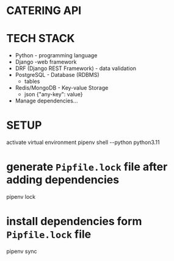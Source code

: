 # CATERING API

# TECH STACK

- Python - programming language
- Django -web framework
- DRF (Django REST Framework) - data validation
- PostgreSQL - Database (RDBMS)
  - tables
- Redis/MongoDB - Key-value Storage
  - json {"any-key": value}
- Manage dependencies...

# SETUP
activate virtual environment
pipenv shell --python python3.11


# generate `Pipfile.lock` file after adding dependencies
pipenv lock

# install dependencies form `Pipfile.lock` file
pipenv sync